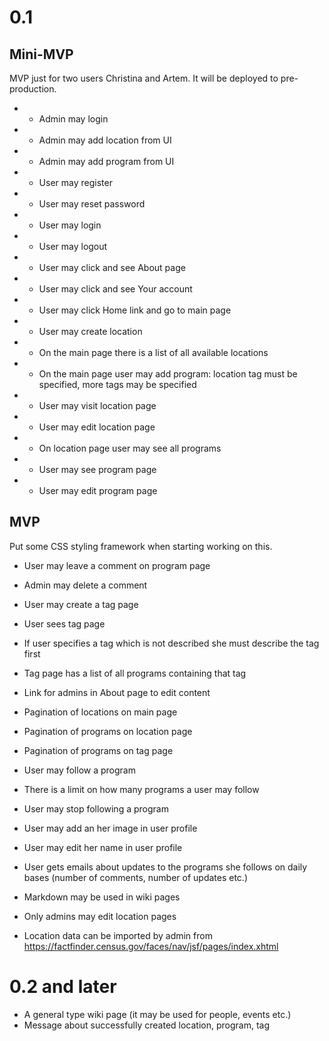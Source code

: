 # 0.1

## Mini-MVP

MVP just for two users Christina and Artem. It will be deployed to pre-production.

- + Admin may login
- + Admin may add location from UI
- + Admin may add program from UI
- + User may register
- + User may reset password
- + User may login
- + User may logout
- + User may click and see About page
- + User may click and see Your account
- + User may click Home link and go to main page
- + User may create location
- + On the main page there is a list of all available locations
- + On the main page user may add program: location tag must be specified, more tags may be specified
- + User may visit location page
- + User may edit location page
- + On location page user may see all programs
- + User may see program page
- + User may edit program page

## MVP

Put some CSS styling framework when starting working on this.

- User may leave a comment on program page
- Admin may delete a comment

- User may create a tag page
- User sees tag page
- If user specifies a tag which is not described she must describe the tag first
- Tag page has a list of all programs containing that tag

- Link for admins in About page to edit content
- Pagination of locations on main page
- Pagination of programs on location page
- Pagination of programs on tag page

- User may follow a program
- There is a limit on how many programs a user may follow
- User may stop following a program

- User may add an her image in user profile
- User may edit her name in user profile

- User gets emails about updates to the programs she follows on daily bases (number of comments, number of updates etc.)

- Markdown may be used in wiki pages

- Only admins may edit location pages
- Location data can be imported by admin from  https://factfinder.census.gov/faces/nav/jsf/pages/index.xhtml


# 0.2 and later

- A general type wiki page (it may be used for people, events etc.)
- Message about successfully created location, program, tag
